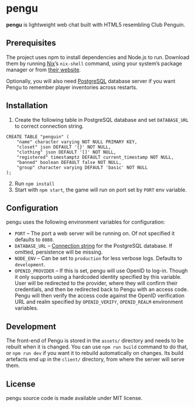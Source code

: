 # pengu

**pengu** is lightweight web chat built with HTML5 resembling Club Penguin.

## Prerequisites

The project uses npm to install dependencies and Node.js to run. Download them by running [Nix](https://nixos.org/download.html)’s `nix-shell` command, using your system’s package manager or from [their website](https://nodejs.org/en/).

Optionally, you will also need [PostgreSQL](https://www.postgresql.org/) database server if you want Pengu to remember player inventories across restarts.

## Installation

1. Create the following table in PostgreSQL database and set `DATABASE_URL` to correct connection string.

```
CREATE TABLE "penguin" (
	"name" character varying NOT NULL PRIMARY KEY,
	"closet" json DEFAULT '{}' NOT NULL,
	"clothing" json DEFAULT '[]' NOT NULL,
	"registered" timestamptz DEFAULT current_timestamp NOT NULL,
	"banned" boolean DEFAULT false NOT NULL,
	"group" character varying DEFAULT 'basic' NOT NULL
);
```

2. Run `npm install`
3. Start with `npm start`, the game will run on port set by `PORT` env variable.

## Configuration

pengu uses the following environment variables for configuration:

* `PORT` – The port a web server will be running on. Of not specified it defaults to `8080`.
* `DATABASE_URL` – [Connection string](https://node-postgres.com/features/connecting/#connection-uri) for the PostgreSQL database. If omitted, persistence will be missing.
* `NODE_ENV` – Can be set to `production` for less verbose logs. Defaults to `development`.
* `OPENID_PROVIDER` – If this is set, pengu will use OpenID to log-in. Though it only supports using a hardcoded identity specified by this variable. User will be redirected to the provider, where they will confirm their credentials, and then be redirected back to Pengu with an access code. Pengu will then verify the access code against the OpenID verification URL and realm specified by `OPENID_VERIFY`, `OPENID_REALM` environment variables.

## Development

The front-end of Pengu is stored in the `assets/` directory and needs to be rebuilt when it is changed. You can use `npm run build` command to do that, or `npm run dev` if you want it to rebuild automatically on changes. Its build artefacts end up in the `client/` directory, from where the server will serve them.

## License

pengu source code is made available under MIT license.
